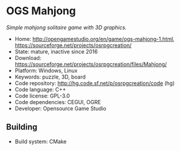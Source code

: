 # OGS Mahjong

_Simple mahjong solitaire game with 3D graphics._

- Home: http://opengamestudio.org/en/game/ogs-mahjong-1.html, https://sourceforge.net/projects/osrpgcreation/
- State: mature, inactive since 2016
- Download: https://sourceforge.net/projects/osrpgcreation/files/Mahjong/
- Platform: Windows, Linux
- Keywords: puzzle, 3D, board
- Code repository: http://hg.code.sf.net/p/osrpgcreation/code (hg)
- Code language: C++
- Code license: GPL-3.0
- Code dependencies: CEGUI, OGRE
- Developer: Opensource Game Studio

## Building

- Build system: CMake